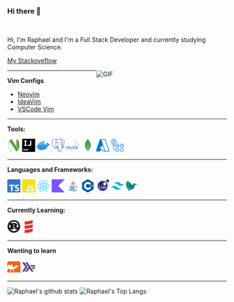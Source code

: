 ### Hi there 👋

<br />

Hi, I'm Raphael and I'm a Full Stack Developer and currently studying Computer Science.

[My Stackoveflow](https://stackoverflow.com/users/12544632/raphaelluethy?tab=profile)

<img align="right" width="300" alt="GIF" src="https://i.imgur.com/291lzxL.gif" />

---

**Vim Configs**

- [Neovim](https://github.com/raphaelluethy/nvim)
- [IdeaVim](https://github.com/raphaelluethy/ideavim)
- [VSCode Vim](https://github.com/raphaelluethy/vscode)

---

**Tools:**  

<code><img height="30"  src="./assets/neovim-color.svg"></code>
<code><img height="30" src="./assets/intellijidea-color.svg"></code>
<code><img height="30" src="./assets/docker-color.svg"></code>
<code><img height="30"  src="./assets/postgresql-color.svg"></code>
<code><img height="30"  src="./assets/mysql-color.svg"></code>
<code><img height="30"  src="./assets/mongodb-color.svg"></code>
<code><img height="30"  src="./assets/microsoftazure-color.svg"></code>
<code><img height="30"  src="./assets/githubactions-color.svg"></code>

---

**Languages and Frameworks:**

<code><img height="30"  src="./assets/typescript-color.svg"></code>
<code><img height="30"  src="./assets/javascript-color.svg"></code>
<code><img height="30"  src="./assets/react-color.svg"></code>
<code><img height="30"  src="./assets/kotlin-color.svg"></code>
<code><img height="30"  src="./assets/java-color.svg"></code>
<code><img height="30"  src="./assets/cplusplus-color.svg"></code>
<code><img height="30"  src="./assets/lua-color.svg"></code>
<code><img height="30"  src="./assets/tailwindcss-color.svg"></code>
<code><img height="30"  src="./assets/latex-color.svg"></code>

---

**Currently Learning:**

<code><img height="30"  src="./assets/rust-color.svg"></code>
<code><img height="30"  src="./assets/scala-color.svg"></code>

---

**Wanting to learn**

<code><img height="30"  src="./assets/ocaml-color.svg"></code>
<code><img height="30"  src="./assets/haskell-color.svg"></code>

---

![Raphael's github stats](https://github-readme-stats.vercel.app/api?username=raphaelluethy&count_private=true&theme=dark&show_icons=true)
![Raphael's Top Langs](https://github-readme-stats.vercel.app/api/top-langs/?username=raphaelluethy&layout=compact&theme=dark)
